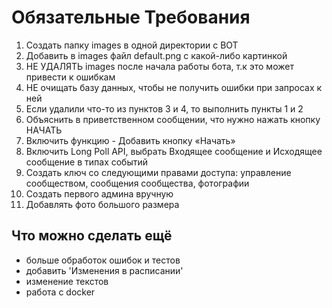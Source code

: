 # Обязательные Требования

1. Создать папку images в одной директории с BOT
2. Добавить в images файл default.png с какой-либо картинкой
3. НЕ УДАЛЯТЬ images после начала работы бота, т.к это может привести к ошибкам
4. НЕ очищать базу данных, чтобы не получить ошибки при запросах к ней
5. Если удалили что-то из пунктов 3 и 4, то выполнить пункты 1 и 2
6. Объяснить в приветственном сообщении, что нужно нажать кнопку НАЧАТЬ
7. Включить функцию - Добавить кнопку «Начать»
8. Включить Long Poll API, выбрать Входящее сообщение и Исходящее сообщение в типах событий
9. Создать ключ со следующими правами доступа: управление сообществом, сообщения сообщества, фотографии
10. Создать первого админа вручную
11. Добавлять фото большого размера


## Что можно сделать ещё

- больше обработок ошибок и тестов
- добавить 'Изменения в расписании'
- изменение текстов
- работа с docker

